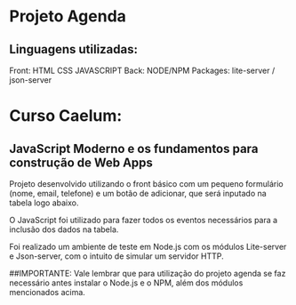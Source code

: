 # Projeto Agenda
## Linguagens utilizadas: 
Front: HTML CSS JAVASCRIPT
Back: NODE/NPM 
Packages: lite-server / json-server

# Curso Caelum: 
## JavaScript Moderno e os fundamentos para construção de Web Apps

Projeto desenvolvido utilizando o front básico com um pequeno formulário (nome, email, telefone) e um botão de adicionar, que será inputado na tabela logo abaixo.

O JavaScript foi utilizado para fazer todos os eventos necessários para a inclusão dos dados na tabela. 

Foi realizado um ambiente de teste em Node.js com os módulos Lite-server e Json-server, com o intuito de simular um servidor HTTP.

##IMPORTANTE:
Vale lembrar que para utilização do projeto agenda se faz necessário antes instalar o Node.js e o NPM, além dos módulos mencionados acima.
